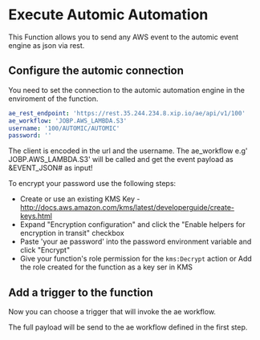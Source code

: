 # Execute Automic Automation

This Function allows you to send any AWS event to the automic event engine as json via rest.
 
## Configure the automic connection 

You need to set the connection to the automic automation engine in the enviroment of the function.

```yaml
ae_rest_endpoint: 'https://rest.35.244.234.8.xip.io/ae/api/v1/100'
ae_workflow: 'JOBP.AWS_LAMBDA.S3'
username: '100/AUTOMIC/AUTOMIC'
password: ''
```

The client is encoded in the url and the username. The ae_workflow e.g' JOBP.AWS_LAMBDA.S3' 
will be called and get the event payload as &EVENT_JSON# as input!

To encrypt your password use the following steps:

- Create or use an existing KMS Key - <http://docs.aws.amazon.com/kms/latest/developerguide/create-keys.html>
- Expand "Encryption configuration" and click the "Enable helpers for encryption in transit" checkbox
- Paste 'your ae password' into the password environment variable and click "Encrypt"
- Give your function's role permission for the `kms:Decrypt` action or Add the role created for the function as a key ser in KMS
  
## Add a trigger to the function

Now you can choose a trigger that will invoke the ae workflow.

The full payload will be send to the ae workflow defined in the first step.